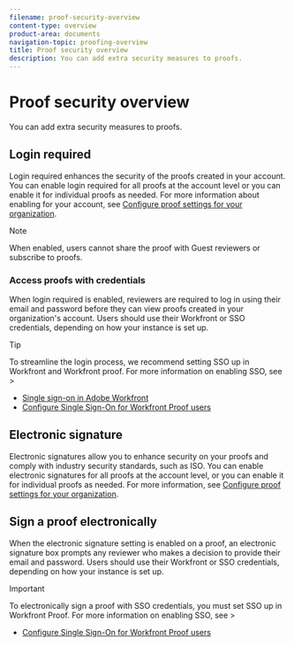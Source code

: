 ```yaml
---
filename: proof-security-overview
content-type: overview
product-area: documents
navigation-topic: proofing-overview
title: Proof security overview
description: You can add extra security measures to proofs.
---
```


# Proof security overview

You can add extra security measures to proofs.

## Login required

Login required enhances the security of the proofs created in your account. You can enable login required for all proofs at the account level or you can enable it for individual proofs as needed. For more information about enabling for your account, see [Configure proof settings for your organization](../../../administration-and-setup/manage-workfront/configure-proofing/configure-proofing-organization.md).

>[!NOTE]
>
>When enabled, users cannot share the proof with Guest reviewers or subscribe to proofs.

### Access proofs with credentials

When login required is enabled, reviewers are required to log in using their email and password before they can view proofs created in your organization's account. Users should use their Workfront or SSO credentials, depending on how your instance is set up.

>[!TIP]
>
>To streamline the login process, we recommend setting SSO up in Workfront and Workfront proof. For more information on enabling SSO, see >
>* [Single sign-on in Adobe Workfront](../../../administration-and-setup/add-users/single-sign-on/single-sign-on.md)
>* [Configure Single Sign-On for Workfront Proof users](../../../workfront-proof/wp-acct-admin/account-settings/configure-sso-for-wp-users.md)
>

## Electronic signature

Electronic signatures allow you to enhance security on your proofs and comply with industry security standards, such as ISO. You can enable electronic signatures for all proofs at the account level, or you can enable it for individual proofs as needed. For more information, see [Configure proof settings for your organization](../../../administration-and-setup/manage-workfront/configure-proofing/configure-proofing-organization.md).

## Sign a proof electronically

When the electronic signature setting is enabled on a proof, an electronic signature box prompts any reviewer who makes a decision to provide their email and password. Users should use their Workfront or SSO credentials, depending on how your instance is set up.

>[!IMPORTANT]
>
>To electronically sign a proof with SSO credentials, you must set SSO up in Workfront Proof. For more information on enabling SSO, see >
>* [Configure Single Sign-On for Workfront Proof users](../../../workfront-proof/wp-acct-admin/account-settings/configure-sso-for-wp-users.md)
>


